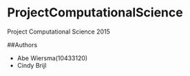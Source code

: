 ProjectComputationalScience
===========================

Project Computational Science 2015

##Authors
* Abe Wiersma(10433120)
* Cindy Brijl
